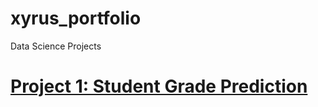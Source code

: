 # xyrus_portfolio
Data Science Projects

# [Project 1: Student Grade Prediction](https://github.com/xyrusgallito/student_grade_project)
